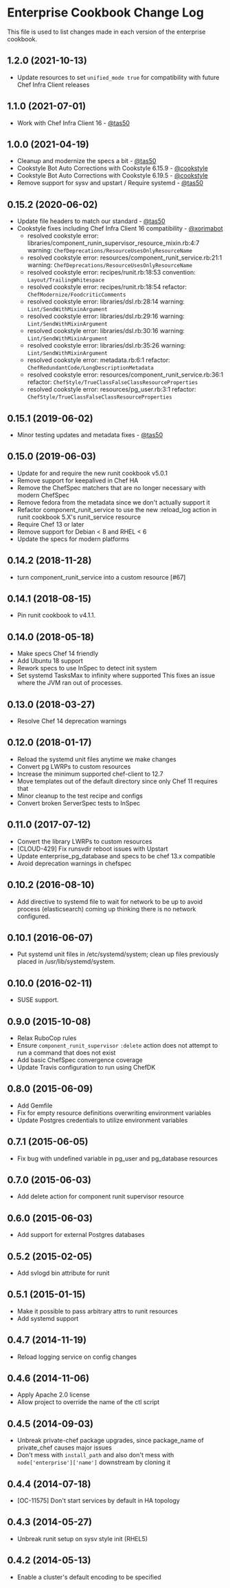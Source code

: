 # Enterprise Cookbook Change Log

This file is used to list changes made in each version of the enterprise cookbook.

## 1.2.0 (2021-10-13)

- Update resources to set `unified_mode true` for compatibility with future Chef Infra Client releases

## 1.1.0 (2021-07-01)

- Work with Chef Infra Client 16 - [@tas50](https://github.com/tas50)

## 1.0.0 (2021-04-19)

- Cleanup and modernize the specs a bit - [@tas50](https://github.com/tas50)
- Cookstyle Bot Auto Corrections with Cookstyle 6.15.9 - [@cookstyle](https://github.com/cookstyle)
- Cookstyle Bot Auto Corrections with Cookstyle 6.19.5 - [@cookstyle](https://github.com/cookstyle)
- Remove support for sysv and upstart / Require systemd - [@tas50](https://github.com/tas50)

## 0.15.2 (2020-06-02)

- Update file headers to match our standard - [@tas50](https://github.com/tas50)
- Cookstyle fixes including Chef Infra Client 16 compatibility - [@xorimabot](https://github.com/xorimabot)
  - resolved cookstyle error: libraries/component_runin_supervisor_resource_mixin.rb:4:7 warning: `ChefDeprecations/ResourceUsesOnlyResourceName`
  - resolved cookstyle error: resources/component_runit_service.rb:21:1 warning: `ChefDeprecations/ResourceUsesOnlyResourceName`
  - resolved cookstyle error: recipes/runit.rb:18:53 convention: `Layout/TrailingWhitespace`
  - resolved cookstyle error: recipes/runit.rb:18:54 refactor: `ChefModernize/FoodcriticComments`
  - resolved cookstyle error: libraries/dsl.rb:28:14 warning: `Lint/SendWithMixinArgument`
  - resolved cookstyle error: libraries/dsl.rb:29:16 warning: `Lint/SendWithMixinArgument`
  - resolved cookstyle error: libraries/dsl.rb:30:16 warning: `Lint/SendWithMixinArgument`
  - resolved cookstyle error: libraries/dsl.rb:35:26 warning: `Lint/SendWithMixinArgument`
  - resolved cookstyle error: metadata.rb:6:1 refactor: `ChefRedundantCode/LongDescriptionMetadata`
  - resolved cookstyle error: resources/component_runit_service.rb:36:1 refactor: `ChefStyle/TrueClassFalseClassResourceProperties`
  - resolved cookstyle error: resources/pg_user.rb:3:1 refactor: `ChefStyle/TrueClassFalseClassResourceProperties`

## 0.15.1 (2019-06-02)

- Minor testing updates and metadata fixes - [@tas50](https://github.com/tas50)

## 0.15.0 (2019-06-03)

- Update for and require the new runit cookbook v5.0.1
- Remove support for keepalived in Chef HA
- Remove the ChefSpec matchers that are no longer necessary with modern ChefSpec
- Remove fedora from the metadata since we don't actually support it
- Refactor component_runit_service to use the new :reload_log action in runit cookbook 5.X's runit_service resource
- Require Chef 13 or later
- Remove support for Debian < 8 and RHEL < 6
- Update the specs for modern platforms

## 0.14.2 (2018-11-28)

- turn component_runit_service into a custom resource [\#67]

## 0.14.1 (2018-08-15)

- Pin runit cookbook to v4.1.1.

## 0.14.0 (2018-05-18)

- Make specs Chef 14 friendly
- Add Ubuntu 18 support
- Rework specs to use InSpec to detect init system
- Set systemd TasksMax to infinity where supported
    This fixes an issue where the JVM ran out of processes.

## 0.13.0 (2018-03-27)

- Resolve Chef 14 deprecation warnings

## 0.12.0 (2018-01-17)

- Reload the systemd unit files anytime we make changes
- Convert pg LWRPs to custom resources
- Increase the minimum supported chef-client to 12.7
- Move templates out of the default directory since only Chef 11 requires that
- Minor cleanup to the test recipe and configs
- Convert broken ServerSpec tests to InSpec

## 0.11.0 (2017-07-12)

- Convert the library LWRPs to custom resources
- [CLOUD-429] Fix runsvdir reboot issues with Upstart
- Update enterprise_pg_database and specs to be chef 13.x compatible
- Avoid deprecation warnings in chefspec

## 0.10.2 (2016-08-10)

* Add directive to systemd file to wait for network to be up to avoid process (elasticsearch) coming up thinking there is no network configured.

## 0.10.1 (2016-06-07)

* Put systemd unit files in /etc/systemd/system; clean up files previously placed
  in /usr/lib/systemd/system.

## 0.10.0 (2016-02-11)

* SUSE support.

## 0.9.0 (2015-10-08)

* Relax RuboCop rules
* Ensure `component_runit_supervisor` `:delete` action does not attempt to run a
  command that does not exist
* Add basic ChefSpec convergence coverage
* Update Travis configuration to run using ChefDK

## 0.8.0 (2015-06-09)

* Add Gemfile
* Fix for empty resource definitions overwriting environment variables
* Update Postgres credentials to utilize environment variables

## 0.7.1 (2015-06-05)

* Fix bug with undefined variable in pg\_user and pg\_database resources

## 0.7.0 (2015-06-03)

* Add delete action for component runit supervisor resource

## 0.6.0 (2015-06-03)

* Add support for external Postgres databases

## 0.5.2 (2015-02-05)

* Add svlogd bin attribute for runit

## 0.5.1 (2015-01-15)

* Make it possible to pass arbitrary attrs to runit resources
* Add systemd support

## 0.4.7 (2014-11-19)

* Reload logging service on config changes

## 0.4.6 (2014-11-06)

* Apply Apache 2.0 license
* Allow project to override the name of the ctl script

## 0.4.5 (2014-09-03)

* Unbreak private-chef package upgrades, since package\_name of private\_chef causes major issues
* Don't mess with `install_path` and also don't mess with `node['enterprise']['name']` downstream by cloning it

## 0.4.4 (2014-07-18)

* [OC-11575] Don't start services by default in HA topology

## 0.4.3 (2014-05-27)

* Unbreak runit setup on sysv style init (RHEL5)

## 0.4.2 (2014-05-13)

* Enable a cluster's default encoding to be specified
